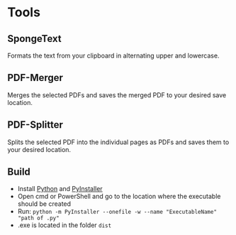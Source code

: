 # Tools

## SpongeText
Formats the text from your clipboard in alternating upper and lowercase.

## PDF-Merger
Merges the selected PDFs and saves the merged PDF to your desired save location.

## PDF-Splitter
Splits the selected PDF into the individual pages as PDFs and saves them to your desired location.

## Build
- Install [Python](https://www.python.org/downloads/) and [PyInstaller](https://www.pyinstaller.org/)
- Open cmd or PowerShell and go to the location where the executable should be created
- Run: `python -m PyInstaller --onefile -w --name "ExecutableName" "path of .py"`
- .exe is located in the folder `dist`
